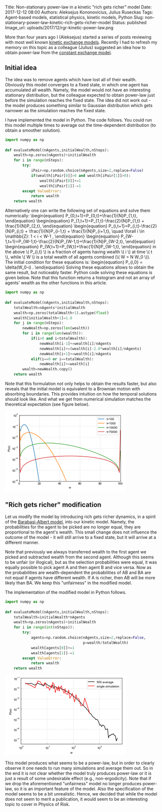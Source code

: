 Title: Non-stationary power-law in a kinetic "rich gets richer" model
Date: 2017-12-12 08:00
Authors: Aleksejus Kononovicius, Julius Ruseckas
Tags: Agent-based models, statistical physics, kinetic models, Python
Slug: non-stationary-power-law-kinetic-rich-gets-richer-model
Status: published
Image_url: uploads/2017/12/rgr-kinetic-power-law.png

More than four years ago I (Aleksejus) started a series of posts reviewing with most well known [kinetic exchange models](/tag/kinetic-models/). Recently I had to refresh my memory on this topic as a colleague (Julius) suggested an idea how to obtain power-law from the [constant exchange model](/elementary-kinetic-exchange-models/).

## Initial idea

The idea was to remove agents which have lost all of their wealth. Obviously this model converges to a fixed state, in which one agent has accumulated all wealth. Namely, the model would not have an interesting stationary distribution, but the colleague expected to obtain power-law just before the simulation reaches the fixed state. The idea did not work out - the model produces something similar to Gaussian distribution which gets narrower as the simulation reaches the fixed state.

I have implemented the model in Python. The code follows. You could run this model multiple times to average out the time-dependent distribution (to obtain a smoother solution).
```python
import numpy as np

def evaluateModel(nAgents,initialWealth,nSteps):
    wealth=np.zeros(nAgents)+initialWealth
    for i in range(nSteps):
    	try:
            iPair=np.random.choice(nAgents,size=2,replace=False)
            if(wealth[iPair[0]]>0 and wealth[iPair[1]]>0):
                wealth[iPair[0]]+=1
                wealth[iPair[1]]-=1
        except ValueError:
            return wealth
    return wealth
```

Alternatively one can write the following set of equations and solve them numerically:
\begin{equation}
P_{0,t+1}=P_{0,t}+\frac{1}{N}P_{1,t},
\end{equation}
\begin{equation}
P_{1,t+1}=P_{1,t}-\frac{2}{N}P_{1,t} + \frac{1}{N}P_{2,t},
\end{equation}
\begin{equation}
P_{i,t+1}=P_{i,t}-\frac{2}{N}P_{i,t} + \frac{1}{N}P_{i-1,t} + \frac{1}{N}P_{i+1,t}, \quad \forall i \in \mathbb{Z}: 1 &lt; i &lt; W-1 ,
\end{equation}
\begin{equation}
P_{W-1,t+1}=P_{W-1,t}-\frac{2}{N}P_{W-1,t}+\frac{1}{N}P_{W-2,t},
\end{equation}
\begin{equation}
P_{W,t+1}=P_{W,t}+\frac{1}{N}P_{W-1,t},
\end{equation}
in the above \\\( P_{i,t} \\\) is a fraction of agents having wealth \\\( i \\\) at time \\\( t \\\), while \\\( W \\\) is a total wealth of all agents combined (\\\( W = N W_0 \\\)). The initial condition for these equations is:
\begin{equation}
P_{i,0} = \delta(W_0-i) .
\end{equation}
Solving these equations allows to obtain the same result, but noticeably faster. Python code solving these equations is given below. Note that this function returns a histogram and not an array of agents' wealth as the other functions in this article.
```python
import numpy as np

def evaluateModel(nAgents,initialWealth,nSteps):
    totalWealth=nAgents*initialWealth
    wealth=np.zeros(totalWealth+1).astype(float)
    wealth[initialWealth+1]=1.0
    for j in range(nSteps):
        newWealth=np.zeros(len(wealth))
        for i in range(len(wealth)):
            if(i>0 and i<totalWealth):
                newWealth[i-1]+=wealth[i]/nAgents
                newWealth[i]+=(wealth[i]-2.0*wealth[i]/nAgents)
                newWealth[i+1]+=wealth[i]/nAgents
            elif(i==0 or i==totalWealth):
                newWealth[i]+=wealth[i]
        wealth=newWealth.copy()
    return wealth
```

Note that this formulation not only helps to obtain the results faster, but also reveals that the initial model is equivalent to a Brownian motion with absorbing boundaries. This provides intuition on how the temporal solutions should look like. And what we get from numerical simulation matches the theoretical expectation (see figure below).

![Evolution of the distribution of wealth in the initial model. The PDF becomes broader and its middle peak value starts to move to the middle. After some time it starts to decline and boundary peaks (at 0 and total wealth) start to become more prominent. Figure was obtained by setting nAgents=25, wealth=4 and nSteps to the specified t values.](/uploads/2017/12/rgr-initial-idea-time-pdf.png "Evolution of the distribution of wealth in the initial model. The PDF becomes broader and its middle peak value starts to move to the middle. After some time it starts to decline and boundary peaks (at 0 and total wealth) start to become more prominent. Figure was obtained by setting nAgents=25, wealth=4 and nSteps to the specified t values.")

## "Rich gets richer" modification

Let us modify the model by introducing rich gets richer dynamics, in a spirit of the [Barabasi-Albert model](/barabasi-albert-model/), into our kinetic model. Namely, the probabilities for the agent to be picked are no longer equal, they are proportional to the agent's wealth. This small change does not influence the outcome of the model - it will still arrive to a fixed state, but it will arrive at a different manner.

Note that previously we always transferred wealth to the first agent we picked and subtracted wealth from the second agent. Although this seems to be unfair (or illogical), but as the selection probabilities were equal, it was equally possible to pick agent A and then agent B and vice versa. Now as the probabilities are wealth-dependent the probabilities of AB and BA are not equal if agents have different wealth. If A is richer, then AB will be more likely than BA. We keep this "unfairness" in the modified model.

The implementation of the modified model in Python follows.
```python
import numpy as np

def evaluateModel(nAgents,initialWealth,nSteps):
    totalWealth=initialWealth*nAgents
    wealth=np.zeros(nAgents)+initialWealth
    for i in range(int(nSteps)):
        try:
            agents=np.random.choice(nAgents,size=2,replace=False,
                                    p=wealth/totalWealth)
            wealth[agents[0]]+=1
            wealth[agents[1]]-=1
        except ValueError:
            return wealth
    return wealth
```

![The PDF of non-zero wealth for a model with nAgents=1000, initialWealth=5 and nSteps=235000. The PDF was averaged over 500 simulations.](/uploads/2017/12/rgr-kinetic-power-law.png "The PDF of non-zero wealth for a model with nAgents=1000, initialWealth=5 and nSteps=235000. The PDF was averaged over 500 simulations.")

This model produces what seems to be a power-law, but in order to clearly observe it one needs to run many simulations and average them out. So in the end it is not clear whether the model truly produces power-law or it is just a result of some undesirable effect (e.g., non-ergodicity). Note that if we drop the aforementioned "unfairness" model no longer produces power-law, so it is an important feature of the model. Also the specification of the model seems to be a bit unrealistic. Hence, we decided that while the model does not seem to merit a publication, it would seem to be an interesting topic to cover in Physics of Risk.
